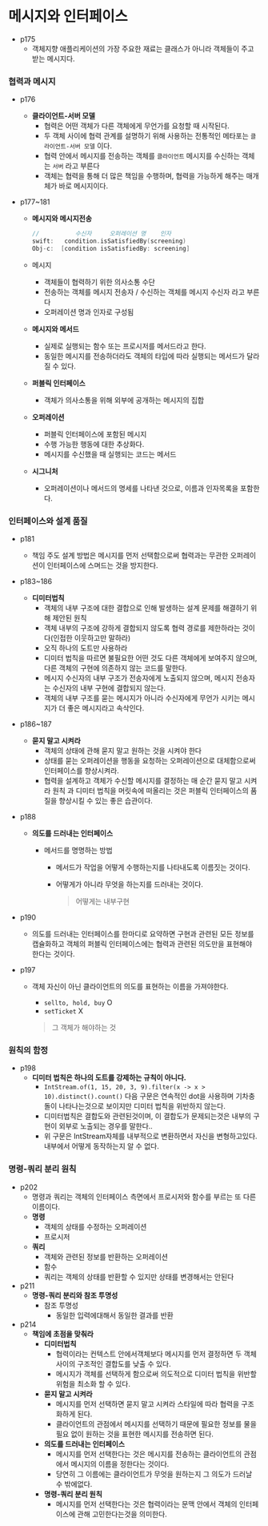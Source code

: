# 메시지와 인터페이스

- p175
    - 객체지향 애플리케이션의 가장 주요한 재료는 클래스가 아니라 객체들이 주고받는 메시지다.

### 협력과 메시지

- p176

    - **클라이언트-서버 모델**
        - 협력은 어떤 객체가 다른 객체에게 무언가를 요청할 때 시작된다.
        - 두 객체 사이에 협력 관계를 설명하기 위해 사용하는 전통적인 메타포는 `클라이언트-서버 모델` 이다.
        - 협력 안에서 메시지를 전송하는 객체를 `클라이언트` 메시지를 수신하는 객체는 `서버` 라고 부른다
        - 객체는 협력을 통해 더 많은 책임을 수행하며, 협력을 가능하게 해주는 매개체가 바로 메시지이다.

- p177~181

    - **메시지와 메시지전송**

        ```swift
        //          수신자     오퍼레이션 명    인자
        swift:   condition.isSatisfiedBy(screening)
        Obj-c:  [condition isSatisfiedBy: screening]
        ```

    - 메시지

        - 객체들이 협력하기 위한 의사소통 수단
        - 전송하는 객체를 메시지 전송자 / 수신하는 객체를 메시지 수신자 라고 부른다
        - 오퍼레이션 명과 인자로 구성됨

    - **메시지와 메서드**

        - 실제로 실행되는 함수 또는 프로시저를 메서드라고 한다.
        - 동일한 메시지를 전송하더라도 객체의 타입에 따라 실행되는 메서드가 달라질 수 있다.

    - **퍼블릭 인터페이스**

        - 객체가 의사소통을 위해 외부에 공개하는 메시지의 집합

    - **오퍼레이션**

        - 퍼블릭 인터페이스에 포함된 메시지
        - 수행 가능한 행동에 대한 추상화다.
        - 메시지를 수신했을 때 실행되는 코드는 메서드

    - **시그니처**
        - 오퍼레이션이나 메서드의 명세를 나타낸 것으로, 이름과 인자목록을 포함한다. 

### 인터페이스와 설계 품질

- p181

    - 책임 주도 설계 방법은 메시지를 먼저 선택함으로써 협력과는 무관한 오퍼레이션이 인터페이스에 스며드는 것을 방지한다.

- p183~186

    - **디미터법칙**
        - 객체의 내부 구조에 대한 결합으로 인해 발생하는 설계 문제를 해결하기 위해 제안된 원칙
        - 객체 내부의 구조에 강하게 결합되지 않도록 협력 경로를 제한하라는 것이다(인접한 이웃하고만 말하라)
        - 오직 하나의 도트만 사용하라
        - 디미터 법칙을 따르면 불필요한 어떤 것도 다른 객체에게 보여주지 않으며, 다른 객체의 구현에 의존하지 않는 코드를 말한다.
        - 메시지 수신자의 내부 구조가 전송자에게 노출되지 않으며, 메시지 전송자는 수신자의 내부 구현에 결합되지 않는다.
        - 객체의 내부 구조를 묻는 메시지가 아니라 수신자에게 무언가 시키는 메시지가 더 좋은 메시지라고 속삭인다.

- p186~187

    - **묻지 말고 시켜라**
        - 객체의 상태에 관해 묻지 말고 원하는 것을 시켜야 한다
        - 상태를 묻는 오퍼레이션을 행동을 요청하는 오퍼레이션으로 대체함으로써 인터페이스를 향상시켜라.
        - 협력을 설계하고 객체가 수신할 메시지를 결정하는 매 순간 묻지 말고 시켜라 원칙 과 디미터 법칙을 머릿속에 떠올리는 것은 퍼블릭 인터페이스의 품질을 향상시킬 수 있는 좋은 습관이다.

- p188

    - **의도를 드러내는 인터페이스**

        - 메서드를 명명하는 방법

            - 메서드가 작업을 어떻게 수행하는지를 나타내도록 이름짓는 것이다.

            - 어떻게가 아니라 무엇을 하는지를 드러내는 것이다.

                > 어떻게는 내부구현

- p190

    - 의도를 드러내는 인터페이스를 한마디로 요약하면 구현과 관련된 모든 정보를 캡슐화하고 객체의 퍼블릭 인터페이스에는 협력과 관련된 의도만을 표현해야 한다는 것이다.

- p197

    - 객체 자신이 아닌 클라이언트의 의도를 표현하는 이름을 가져야한다.

        - `sellto, hold, buy` O
        - `setTicket` X

        > 그 객체가 해야하는 것

### 원칙의 함정

- p198
    - **디미터 법칙은 하나의 도트를 강제하는 규칙이 아니다.**
        - `IntStream.of(1, 15, 20, 3, 9).filter(x -> x > 10).distinct().count()` 다음 구문은 연속적인 dot을 사용하며 기차충돌이 나타나는것으로 보이지만 디미터 법칙을 위반하지 않는다.
        - 디미터법칙은 결합도와 관련된것이며, 이 결합도가 문제되는것은 내부의 구현이 외부로 노출되는 경우를 말한다..
        - 위 구문은 IntStream자체를 내부적으로 변환하면서 자신을 변형하고있다. 내부에서 어떻게 동작하는지 알 수 없다.

### 명령-쿼리 분리 원칙

- p202
    - 명령과 쿼리는 객체의 인터페이스 측면에서 프로시저와 함수를 부르는 또 다른 이름이다.
    - **명령**
        - 객체의 상태를 수정하는 오퍼레이션
        - 프로시저
    - **쿼리**
        - 객체와 관련된 정보를 반환하는 오퍼레이션
        - 함수
        - 쿼리는 객체의 상태를 반환할 수 있지만 상태를 변경해서는 안된다
- p211
    - **명령-쿼리 분리와 참조 투명성**
        - 참조 투명성
            - 동일한 입력에대해서 동일한 결과를 반환
- p214
    - **책임에 초점을 맞춰라**
        - **디미터법칙**	
            - 협력이라는 컨텍스트 안에서객체보다 메시지를 먼저 결정하면 두 객체 사이의 구조적인 결합도를 낮출 수 있다.
            - 메시지가 객체를 선택하게 함으로써 의도적으로 디미터 법칙을 위반할 위험을 최소화 할 수 있다.
        - **묻지 말고 시켜라**
            - 메시지를 먼저 선택하면 묻지 말고 시켜라 스타일에 따라 협력을 구조화하게 된다.
            - 클라이언트의 관점에서 메시지를 선택하기 때문에 필요한 정보를 물을 필요 없이 원하는 것을 표현한 메시지를 전송하면 된다.
        - **의도를 드러내는 인터페이스**
            - 메시지를 먼저 선택한다는 것은 메시지를 전송하는 클라이언트의 관점에서 메시지의 이름을 정한다는 것이다.
            - 당연히 그 이름에는 클라이언트가 무엇을 원하는지 그 의도가 드러날 수 밖에없다.
        - **명령-쿼리 분리 원칙**
            - 메시지를 먼저 선택한다는 것은 협력이라는 문맥 안에서 객체의 인터페이스에 관해 고민한다는것을 의미한다.